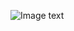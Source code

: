 ![Image text](http://crawler-fs.intsig.net/camfs/download?filename=10005_cf30839faedc75128088a0b30649b457_6.jpeg)
